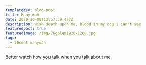 ```yaml
---
templateKey: blog-post
title: Many man
date: 2020-10-08T13:57:39.477Z
description: wish death upon me, blood in my dog i can't see
featuredpost: true
featuredimage: /img/76golem1920x1200.jpg
tags:
  - 50cent manyman
---
```

Better watch how you talk when you talk about me